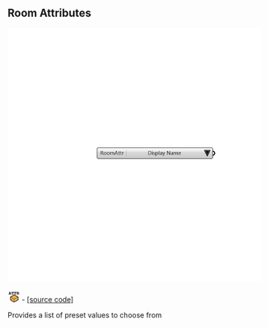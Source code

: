 ## Room Attributes

![](../../images/components/Room_Attributes.png)

![](../../images/icons/Room_Attributes.png) - [[source code]](https://github.com/ladybug-tools/honeybee-grasshopper-core/blob/master/ladybug_grasshopper/src//HB%20Room%20Attributes.py)


Provides a list of preset values to choose from 